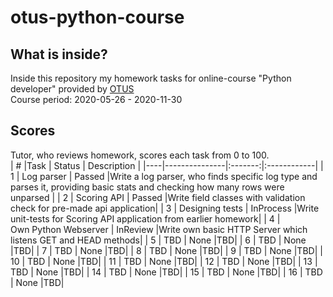 # otus-python-course
## What is inside?
Inside this repository my homework tasks for online-course "Python developer" provided by [OTUS](https://otus.ru/)  
Course period: 2020-05-26 - 2020-11-30  
## Scores
Tutor, who reviews homework, scores each task from 0 to 100.  
| # |Task           | Status  | Description |
|----|---------------|:-------:|:------------|
| 1  | Log&#160;parser | Passed |Write a log parser, who finds specific log type and parses it, providing basic stats and checking how many rows were unparsed |
| 2  | Scoring&#160;API | Passed |Write field classes with validation check for pre-made api application|
| 3  | Designing&#160;tests | InProcess |Write unit-tests for Scoring API application from earlier homework|
| 4  | Own&#160;Python&#160;Webserver | InReview |Write own basic HTTP Server which listens GET and HEAD methods|
| 5  | TBD | None |TBD|
| 6  | TBD | None |TBD|
| 7  | TBD | None |TBD|
| 8  | TBD | None |TBD|
| 9  | TBD | None |TBD|
| 10 | TBD | None |TBD|
| 11 | TBD | None |TBD|
| 12 | TBD | None |TBD|
| 13 | TBD | None |TBD|
| 14 | TBD | None |TBD|
| 15 | TBD | None |TBD|
| 16 | TBD | None |TBD|
